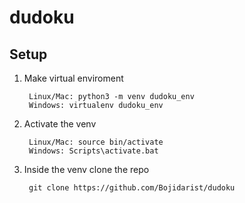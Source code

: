 # dudoku

## Setup

1. Make virtual enviroment

		Linux/Mac: python3 -m venv dudoku_env
		Windows: virtualenv dudoku_env

2. Activate the venv

		Linux/Mac: source bin/activate
		Windows: Scripts\activate.bat

3. Inside the venv clone the repo

		git clone https://github.com/Bojidarist/dudoku
